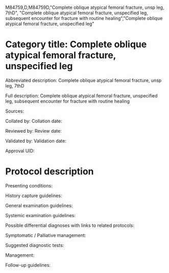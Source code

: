 M84759,D,M84759D,"Complete oblique atypical femoral fracture, unsp leg, 7thD", "Complete oblique atypical femoral fracture, unspecified leg, subsequent encounter for fracture with routine healing","Complete oblique atypical femoral fracture, unspecified leg"
# Category title: Complete oblique atypical femoral fracture, unspecified leg

Abbreviated description: Complete oblique atypical femoral fracture, unsp leg, 7thD

Full description: Complete oblique atypical femoral fracture, unspecified leg, subsequent encounter for fracture with routine healing

Sources:

Collated by:
Collation date:

Reviewed by:
Review date:

Validated by:
Validation date:

Approval UID:

# Protocol description

Presenting conditions:

History capture guidelines:

General examination guidelines:

Systemic examination guidelines:

Possible differential diagnoses with links to related protocols:

Symptomatic / Palliative management:

Suggested diagnostic tests:

Management:

Follow-up guidelines:
